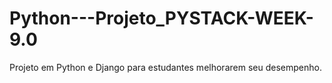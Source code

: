 # Python---Projeto_PYSTACK-WEEK-9.0
Projeto em Python e Django para estudantes melhorarem seu desempenho.
